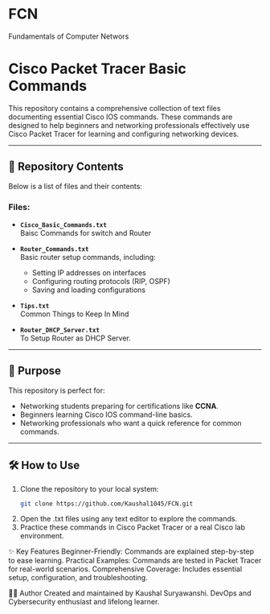 # FCN
Fundamentals of Computer Networs

# Cisco Packet Tracer Basic Commands

This repository contains a comprehensive collection of text files documenting essential Cisco IOS commands. These commands are designed to help beginners and networking professionals effectively use Cisco Packet Tracer for learning and configuring networking devices.

---

## 📁 Repository Contents

Below is a list of files and their contents:

### Files:
- **`Cisco_Basic_Commands.txt`**  
  Baisc Commands for switch and Router

- **`Router_Commands.txt`**  
  Basic router setup commands, including:
  - Setting IP addresses on interfaces
  - Configuring routing protocols (RIP, OSPF)
  - Saving and loading configurations

- **`Tips.txt`**  
  Common Things to Keep In Mind

- **`Router_DHCP_Server.txt`**  
  To Setup Router as DHCP Server.

---

## 🎯 Purpose

This repository is perfect for:
- Networking students preparing for certifications like **CCNA**.
- Beginners learning Cisco IOS command-line basics.
- Networking professionals who want a quick reference for common commands.

---

## 🛠️ How to Use

1. Clone the repository to your local system:
   ```bash
   git clone https://github.com/Kaushal1045/FCN.git
2. Open the .txt files using any text editor to explore the commands.
3. Practice these commands in Cisco Packet Tracer or a real Cisco lab environment.

✨ Key Features
Beginner-Friendly: Commands are explained step-by-step to ease learning.
Practical Examples: Commands are tested in Packet Tracer for real-world scenarios.
Comprehensive Coverage: Includes essential setup, configuration, and troubleshooting.

👨‍💻 Author
Created and maintained by Kaushal Suryawanshi.
DevOps and Cybersecurity enthusiast and lifelong learner.



